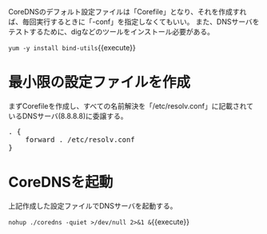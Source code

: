CoreDNSのデフォルト設定ファイルは「Corefile」となり、それを作成すれば、毎回実行するときに「-conf」を指定しなくてもいい。
また、DNSサーバをテストするために、digなどのツールをインストール必要がある。

`yum -y install bind-utils`{{execute}}

# 最小限の設定ファイルを作成
まずCorefileを作成し、すべての名前解決を「/etc/resolv.conf」に記載されているDNSサーバ(8.8.8.8)に委譲する。

<pre class="file" data-filename="Corefile" data-target="replace">. {
    forward . /etc/resolv.conf
}
</pre>

# CoreDNSを起動
上記作成した設定ファイルでDNSサーバを起動する。

`nohup ./coredns -quiet >/dev/null 2>&1 &`{{execute}}